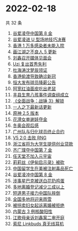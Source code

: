 # 2022-02-18

共 32 条

<!-- BEGIN -->
<!-- 最后更新时间 Fri Feb 18 2022 19:07:46 GMT+0800 (China Standard Time) -->

1. [谷爱凌夺中国第 8 金](https://www.zhihu.com/search?q=谷爱凌)
1. [谷爱凌进 U 型场地技巧决赛](https://www.zhihu.com/search?q=谷爱凌)
1. [香港 1 万多感染者未能入院](https://www.zhihu.com/search?q=香港疫情)
1. [画江湖之不良人 5 更新](https://www.zhihu.com/search?q=不良人)
1. [刘鑫召开媒体见面会](https://www.zhihu.com/search?q=刘鑫见面会)
1. [Uzi 复出首秀失利](https://www.zhihu.com/search?q=Uzi)
1. [杜海涛沈梦辰领证](https://www.zhihu.com/search?q=杜海涛沈梦辰领证)
1. [香港偷渡导致确诊新冠](https://www.zhihu.com/search?q=香港偷渡)
1. [恒大发布球员降薪公告](https://www.zhihu.com/search?q=恒大)
1. [阿宽红油面皮吃出老鼠](https://www.zhihu.com/search?q=阿宽红油面皮)
1. [丰县生育八孩事件调查组成立](https://www.zhihu.com/search?q=丰县八孩调查组)
1. [《全面战争：战锤 3》解锁](https://www.zhihu.com/search?q=战锤3)
1. [一人之下最新话更新](https://www.zhihu.com/search?q=一人之下)
1. [原神 2.5 版本](https://www.zhihu.com/search?q=原神)
1. [花滑女单谢娃夺金](https://www.zhihu.com/search?q=花样滑冰)
1. [冬奥会观后感](https://www.zhihu.com/search?q=冬奥会观后感)
1. [广州队与归化球员终止合约](https://www.zhihu.com/search?q=广州队)
1. [V5 2:0 击败 RNG](https://www.zhihu.com/search?q=v5)
1. [浙江省将为大学生提供创业贷款](https://www.zhihu.com/search?q=浙江省创业贷款)
1. [齐广璞夺中国第 7 金](https://www.zhihu.com/search?q=齐广璞)
1. [任天堂不加入元宇宙](https://www.zhihu.com/search?q=任天堂)
1. [莉莉丝《伊甸启示录》被砍](https://www.zhihu.com/search?q=伊甸启示录)
1. [中国留学生在美被注射毒品死亡](https://www.zhihu.com/search?q=中国留学生)
1. [谷爱凌冲中国第 8 金](https://www.zhihu.com/search?q=谷爱凌)
1. [涉事星巴克被送白花扔鸡蛋](https://www.zhihu.com/search?q=星巴克)
1. [多地离婚登记减少三成以上](https://www.zhihu.com/search?q=离婚登记减少)
1. [短道男子接力中国队摔倒](https://www.zhihu.com/search?q=短道速滑)
1. [全国多地将迎来雨雪](https://www.zhihu.com/search?q=全国多地将迎来雨雪)
1. [被拐卖妇女起诉离婚被拒绝](https://www.zhihu.com/search?q=被拐卖妇女)
1. [内蒙古 3 例核酸阳性](https://www.zhihu.com/search?q=内蒙古新增)
1. [江歌母亲诉刘鑫案二审开庭](https://www.zhihu.com/search?q=江歌案)
1. [索尼 Linkbuds 真无线耳机](https://www.zhihu.com/search?q=索尼耳塞)

<!-- END -->

